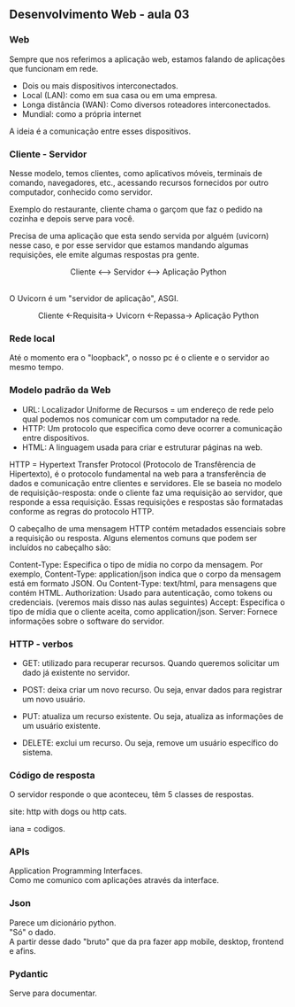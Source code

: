 ## Desenvolvimento Web - aula 03

### Web 

Sempre que nos referimos a aplicação web, estamos falando de aplicações que funcionam em rede.

- Dois ou mais dispositivos interconectados.
- Local (LAN): como em sua casa ou em uma empresa.
- Longa distância (WAN): Como diversos roteadores interconectados.
- Mundial: como a própria internet 

A ideia é a comunicação entre esses dispositivos.

### Cliente - Servidor 

Nesse modelo, temos clientes, como aplicativos móveis, terminais de comando, navegadores, etc., acessando recursos fornecidos por outro computador, conhecido como servidor.

Exemplo do restaurante, cliente chama o garçom que faz o pedido na cozinha e depois serve para você. 

Precisa de uma aplicação que esta sendo servida por alguém (uvicorn) nesse caso, e por esse servidor que estamos mandando algumas requisições, ele emite algumas respostas pra gente.

<center> Cliente <--> Servidor <--> Aplicação Python </center> <br>

O Uvicorn é um "servidor de aplicação", ASGI.  

<center>Cliente <-Requisita-> Uvicorn <-Repassa-> Aplicação Python </center>

### Rede local 
Até o momento era o "loopback", o nosso pc é o cliente e o servidor ao mesmo tempo. 

### Modelo padrão da Web

- URL: Localizador Uniforme de Recursos = um endereço de rede pelo qual podemos nos comunicar com um computador na rede.
- HTTP: Um protocolo que especifica como deve ocorrer a comunicação entre dispositivos.
- HTML: A linguagem usada para criar e estruturar páginas na web.

HTTP = Hypertext Transfer Protocol (Protocolo de Transfêrencia de Hipertexto), é o protocolo fundamental na web para a transferência de dados e comunicação entre clientes e servidores. Ele se baseia no modelo de requisição-resposta: onde o cliente faz uma requisição ao servidor, que responde a essa requisição. Essas requisições e respostas são formatadas conforme as regras do protocolo HTTP.

O cabeçalho de uma mensagem HTTP contém metadados essenciais sobre a requisição ou resposta. Alguns elementos comuns que podem ser incluídos no cabeçalho são:

Content-Type: Especifica o tipo de mídia no corpo da mensagem. Por exemplo, Content-Type: application/json indica que o corpo da mensagem está em formato JSON. Ou Content-Type: text/html, para mensagens que contém HTML.
Authorization: Usado para autenticação, como tokens ou credenciais. (veremos mais disso nas aulas seguintes)
Accept: Especifica o tipo de mídia que o cliente aceita, como application/json.
Server: Fornece informações sobre o software do servidor.

### HTTP - verbos 

- GET: utilizado para recuperar recursos. Quando queremos solicitar um dado já existente no servidor.

- POST: deixa criar um novo recurso. Ou seja, envar dados para registrar um novo usuário.

- PUT: atualiza um recurso existente. Ou seja, atualiza as informações de um usuário existente.

- DELETE: exclui um recurso. Ou seja, remove um usuário específico do sistema.

### Código de resposta

O servidor responde o que aconteceu, têm 5 classes de respostas. <br>

site: http with dogs ou http cats. <br>

iana = codigos. <br>

### APIs
Application Programming Interfaces. <br>
Como me comunico com aplicações através da interface. <br>

### Json
Parece um dicionário python. <br>
"Só" o dado. <br>
A partir desse dado "bruto" que da pra fazer app mobile, desktop, frontend e afins. <br>

### Pydantic
Serve para documentar. <br>
